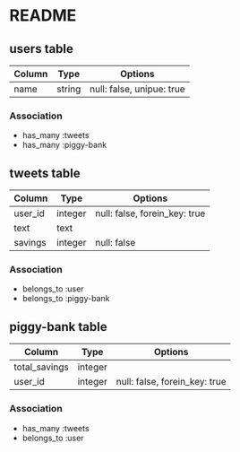 # README

## users table

|Column|Type|Options|
|------|----|-------|
|name|string|null: false, unipue: true|

### Association
- has_many :tweets
- has_many :piggy-bank

## tweets table

|Column|Type|Options|
|------|----|-------|
|user_id|integer|null: false, forein_key: true|
|text|text|
|savings|integer|null: false|

### Association
- belongs_to :user
- belongs_to :piggy-bank

## piggy-bank table

|Column|Type|Options|
|------|----|-------|
|total_savings|integer|
|user_id|integer|null: false, forein_key: true|

### Association
- has_many :tweets
- belongs_to :user